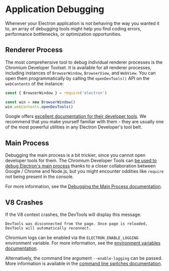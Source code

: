 # Application Debugging

Whenever your Electron application is not behaving the way you wanted it to,
an array of debugging tools might help you find coding errors, performance
bottlenecks, or optimization opportunities.

## Renderer Process

The most comprehensive tool to debug individual renderer processes is the
Chromium Developer Toolset. It is available for all renderer processes,
including instances of `BrowserWindow`, `BrowserView`, and `WebView`. You
can open them programmatically by calling the `openDevTools()` API on the
`webContents` of the instance:

```js
const { BrowserWindow } = require('electron')

const win = new BrowserWindow()
win.webContents.openDevTools()
```

Google offers [excellent documentation for their developer tools][devtools].
We recommend that you make yourself familiar with them - they are usually one
of the most powerful utilities in any Electron Developer's tool belt.

## Main Process

Debugging the main process is a bit trickier, since you cannot open
developer tools for them. The Chromium Developer Tools can [be used
to debug Electron's main process][node-inspect] thanks to a closer collaboration
between Google / Chrome and Node.js, but you might encounter oddities like
`require` not being present in the console.

For more information, see the [Debugging the Main Process documentation][main-debug].

[node-inspect]: https://nodejs.org/en/docs/inspector/
[devtools]: https://developer.chrome.com/devtools
[main-debug]: ./debugging-main-process.md

## V8 Crashes

If the V8 context crashes, the DevTools will display this message.

`DevTools was disconnected from the page. Once page is reloaded, DevTools will automatically reconnect.`

Chromium logs can be enabled via the `ELECTRON_ENABLE_LOGGING` environment variable. For more information, see the [environment variables documentation](../api/environment-variables.md#electron_enable_logging).

Alternatively, the command line argument `--enable-logging` can be passed. More information is available in the [command line switches documentation](../api/command-line-switches.md#--enable-loggingfile).
